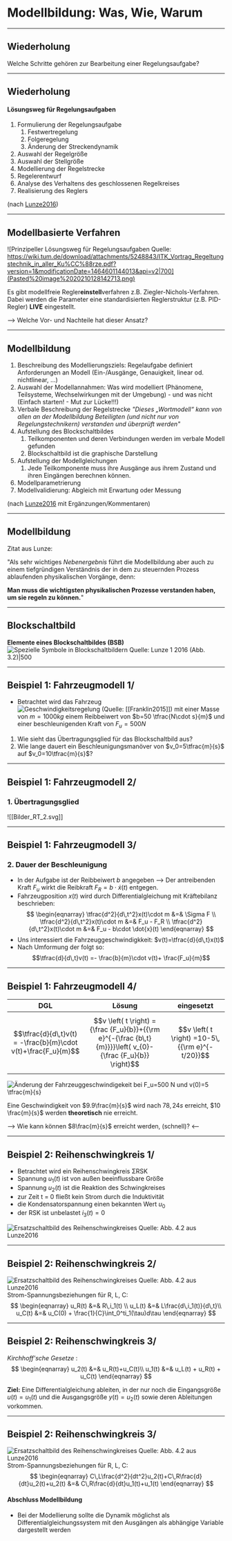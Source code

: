 Modellbildung: Was, Wie, Warum
========================

---

## Wiederholung
Welche Schritte gehören zur Bearbeitung einer Regelungsaufgabe?

---

## Wiederholung
#### Lösungsweg für Regelungsaufgaben
1.  Formulierung der Regelungsaufgabe
	1.  Festwertregelung
	2.  Folgeregelung
	3.  Änderung der Streckendynamik
2.  Auswahl der Regelgröße
3.  Auswahl der Stellgröße
4.  Modellierung der Regelstrecke
5.  Regelerentwurf
6.  Analyse des Verhaltens des geschlossenen Regelkreises
7.  Realisierung des Reglers

(nach [Lunze2016](Lunze2016.md))

---

## Modellbasierte Verfahren

![Prinzipeller Lösungsweg für Regelungsaufgaben Quelle: https://wiki.tum.de/download/attachments/5248843/ITK_Vortrag_Regeltungstechnik_in_aller_Ku%CC%88rze.pdf?version=1&modificationDate=1464601144013&api=v2|700](Pasted%20image%2020210128142713.png)

Es gibt modellfreie Regler**einstell**verfahren z.B. Ziegler-Nichols-Verfahren. Dabei werden die Parameter eine standardisierten Reglerstruktur (z.B. PID-Regler) **LIVE** eingestellt. 

--> Welche Vor- und Nachteile hat dieser Ansatz?   

---
## Modellbildung

1. Beschreibung des Modellierungsziels: Regelaufgabe definiert Anforderungen an Modell (Ein-/Ausgänge, Genauigkeit, linear od. nichtlinear, ...)
2. Auswahl der Modellannahmen: Was wird modelliert (Phänomene, Teilsysteme, Wechselwirkungen mit der Umgebung) - und was nicht (Einfach starten! - Mut zur Lücke!!!)
3. Verbale Beschreibung der Regelstrecke _"Dieses „Wortmodell“ kann von allen an der Modellbildung Beteiligten (und nicht nur von Regelungstechnikern) verstanden und überprüft werden"_
4. Aufstellung des Blockschaltbildes
	1. Teilkomponenten und deren Verbindungen werden im verbale Modell gefunden
	2. Blockschaltbild ist die graphische Darstellung 
5. Aufstellung der Modellgleichungen
	1. Jede Teilkomponente muss ihre Ausgänge aus ihrem Zustand und ihren Eingängen berechnen können.
6. Modellparametrierung
7. Modellvalidierung: Abgleich mit Erwartung oder Messung

(nach [Lunze2016](Lunze2016.md) mit Ergänzungen/Kommentaren)

---

## Modellbildung
Zitat aus Lunze:

"Als sehr wichtiges *Nebenergebnis* führt die Modellbildung aber auch zu einem tiefgründigen Verständnis der in dem zu steuernden Prozess ablaufenden physikalischen Vorgänge, denn: 

**Man muss die wichtigsten physikalischen Prozesse verstanden haben, um sie regeln zu können.**"

---

## Blockschaltbild 
**Elemente eines Blockschaltbildes (BSB)**
![Spezielle Symbole in Blockschaltbildern Quelle: Lunze 1 2016 (Abb. 3.2)|500](Uebertragungsglieder.png)













---

## Beispiel 1: Fahrzeugmodell 1/ 
- Betrachtet wird das Fahrzeug
![Geschwindigkeitsregelung (Quelle: [[Franklin2015]])](Pasted%20image%2020201227100125.png)
mit einer Masse von $m=1000 kg$ einem Reibbeiwert von $b=50 \tfrac{N\cdot s}{m}$ und einer beschleunigenden Kraft von $F_u=500 N$
1. Wie sieht das Übertragungsglied für das Blockschaltbild aus?
2. Wie lange dauert ein Beschleunigungsmanöver von $v_0=5\tfrac{m}{s}$ auf $v_0=10\tfrac{m}{s}$?













---

## Beispiel 1: Fahrzeugmodell 2/ 
### 1. Übertragungsglied
![[Bilder_RT_2.svg]]



---

## Beispiel 1: Fahrzeugmodell 3/ 
### 2. Dauer der Beschleunigung
- In der Aufgabe ist der Reibbeiwert $b$ angegeben --> Der antreibenden Kraft $F_u$ wirkt die Reibkraft $F_R = b\cdot \dot{x}(t)$ entgegen.
- Fahrzeugposition $x(t)$ wird durch Differentialgleichung mit Kräftebilanz beschrieben:
$$
\begin{eqnarray}
\tfrac{d^2}{d\,t^2}x(t)\cdot m &=& \Sigma F \\
\tfrac{d^2}{d\,t^2}x(t)\cdot m &=& F_u - F_R \\
\tfrac{d^2}{d\,t^2}x(t)\cdot m &=& F_u - b\cdot \dot{x}(t)
\end{eqnarray}
$$ 
- Uns interessiert die Fahrzeuggeschwindigkkeit: $v(t)=\tfrac{d}{d\,t}x(t)$
- Nach Umformung der folgt so: $$\tfrac{d}{d\,t}v(t)  =- \frac{b}{m}\cdot v(t)+  \frac{F_u}{m}$$

---

## Beispiel 1: Fahrzeugmodell 4/

| DGL                                                             | Lösung                                                                                                       | eingesetzt                                      |
| --------------------------------------------------------------- | ------------------------------------------------------------------------------------------------------------ | ----------------------------------------------- |
| $$\tfrac{d}{d\,t}v(t)  = -\frac{b}{m}\cdot v(t)+\frac{F_u}{m}$$ | $$v \left( t \right) ={\frac {F_u}{b}}+{{\rm e}^{-{\frac {b\,t}{m}}}}\left( v_{0}-{\frac {F_u}{b}} \right)$$ | $$v \left( t \right) =10-5\,{{\rm e}^{-t/20}}$$ |


![Änderung der Fahrzeuggeschwindigekeit bei $F_u=500 N$ und $v(0)=5 \tfrac{m}{s}$](SprungantwortFahrzeuggeschwindigkeit.png)
 
 Eine Geschwindigkeit von $9.9\frac{m}{s}$ wird nach $78,24 s$ erreicht, $10 \frac{m}{s}$ werden **theoretisch** nie erreicht.
 
 --> Wie kann können $8\frac{m}{s}$ erreicht werden,  (schnell)? <--

---

## Beispiel 2: Reihenschwingkreis 1/ 

- Betrachtet wird ein Reihenschwingkreis ΣRSK
- Spannung $u_1(t)$ ist von außen beeinflussbare Größe
- Spannung $u_2(t)$ ist die  Reaktion des Schwingkreises
- zur Zeit t = 0 fließt kein Strom durch die Induktivität
-  die Kondensatorspannung einen bekannten Wert $u_0$
-  der RSK ist unbelastet $i_3(t)=0$

![Ersatzschaltbild des Reihenschwingkreises Quelle: Abb. 4.2 aus [Lunze2016](Lunze2016.md) ](Schaltung%20Reihenschwingkreis.png)

---

## Beispiel 2: Reihenschwingkreis 2/ 
![Ersatzschaltbild des Reihenschwingkreises Quelle: Abb. 4.2 aus [Lunze2016](Lunze2016.md) ](Schaltung%20Reihenschwingkreis.png)
Strom-Spannungsbeziehungen für R, L, C:
$$
\begin{eqnarray}
u_R(t) &=& R\,i_1(t) \\
u_L(t) &=& L\frac{d\,i_1(t)}{d\,t}\\
u_C(t) &=& u_C(0) + \frac{1}{C}\int_0^ti_1(\tau)d\tau
\end{eqnarray}
$$

---

## Beispiel 2: Reihenschwingkreis 3/ 
*Kirchhoff'sche Gesetze* :
$$
\begin{eqnarray}
u_2(t) &=& u_R(t)+u_C(t)\\
u_1(t) &=& u_L(t) + u_R(t) + u_C(t)
\end{eqnarray}
$$

**Ziel:** Eine Differentialgleichung ableiten, in der nur noch die Eingangsgröße $u(t) = u_1(t)$ und die Ausgangsgröße $y(t) = u_2(t)$ sowie deren Ableitungen vorkommen.

---

## Beispiel 2: Reihenschwingkreis 3/ 
![Ersatzschaltbild des Reihenschwingkreises Quelle: Abb. 4.2 aus [Lunze2016](Lunze2016.md) ](Schaltung%20Reihenschwingkreis.png)
Strom-Spannungsbeziehungen für R, L, C:
$$
\begin{eqnarray}
C\,L\frac{d^2}{dt^2}u_2(t)+C\,R\frac{d}{dt}u_2(t)+u_2(t) &=& C\,R\frac{d}{dt}u_1(t)+u_1(t)
\end{eqnarray}
$$


#### Abschluss Modellbildung
- Bei der Modellierung sollte die Dynamik möglichst als Differentialgleichungssystem mit den Ausgängen als abhängige Variable dargestellt werden
